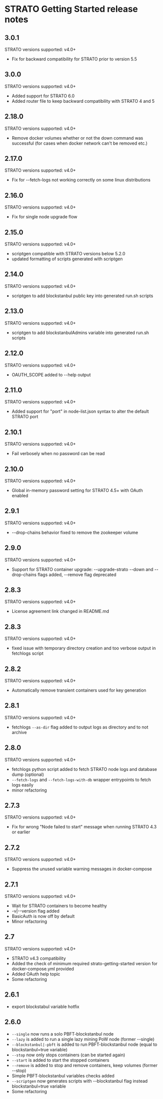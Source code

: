 # STRATO Getting Started release notes

## 3.0.1

STRATO versions supported: v4.0+

- Fix for backward compatibility for STRATO prior to version 5.5

## 3.0.0

STRATO versions supported: v4.0+

- Added support for STRATO 6.0
- Added router file to keep backward compatibility with STRATO 4 and 5

## 2.18.0

STRATO versions supported: v4.0+

- Remove docker volumes whether or not the down command was successful (for cases when docker network can't be removed etc.)

## 2.17.0

STRATO versions supported: v4.0+

- Fix for --fetch-logs not working correctly on some linux distributions

## 2.16.0

STRATO versions supported: v4.0+

- Fix for single node upgrade flow

## 2.15.0

STRATO versions supported: v4.0+

- scriptgen compatible with STRATO versions below 5.2.0
- updated formatting of scripts generated with scriptgen

## 2.14.0

STRATO versions supported: v4.0+

- scriptgen to add blockstanbul public key into generated run.sh scripts

## 2.13.0

STRATO versions supported: v4.0+

- scriptgen to add blockstanbulAdmins variable into generated run.sh scripts

## 2.12.0

STRATO versions supported: v4.0+

- OAUTH_SCOPE added to --help output

## 2.11.0

STRATO versions supported: v4.0+

- Added support for "port" in node-list.json syntax to alter the default STRATO port

## 2.10.1

STRATO versions supported: v4.0+

- Fail verbosely when no password can be read

## 2.10.0

STRATO versions supported: v4.0+

- Global in-memory password setting for STRATO 4.5+ with OAuth enabled

## 2.9.1

STRATO versions supported: v4.0+

- --drop-chains behavior fixed to remove the zookeeper volume

## 2.9.0

STRATO versions supported: v4.0+

- Support for STRATO container upgrade: --upgrade-strato --down and --drop-chains flags added, --remove flag deprecated

## 2.8.3

STRATO versions supported: v4.0+

- License agreement link changed in README.md

## 2.8.3

STRATO versions supported: v4.0+

- fixed issue with temporary directory creation and too verbose output in fetchlogs script

## 2.8.2

STRATO versions supported: v4.0+

- Automatically remove transient containers used for key generation

## 2.8.1

STRATO versions supported: v4.0+

- fetchlogs `--as-dir` flag added to output logs as directory and to not archive

## 2.8.0

STRATO versions supported: v4.0+

- fetchlogs python script added to fetch STRATO node logs and database dump (optional)
- `--fetch-logs` and `--fetch-logs-with-db` wrapper entrypoints to fetch logs easily
- minor refactoring


## 2.7.3

STRATO versions supported: v4.0+

- Fix for wrong "Node failed to start" message when running STRATO 4.3 or earlier

## 2.7.2

STRATO versions supported: v4.0+

- Suppress the unused variable warning messages in docker-compose

## 2.7.1

STRATO versions supported: v4.0+

- Wait for STRATO containers to become healthy
- -v|--version flag added
- BasicAuth is now off by default
- Minor refactoring

## 2.7

STRATO versions supported: v4.0+

- STRATO v4.3 compatibility
- Added the check of minimum required strato-getting-started version for docker-compose.yml provided
- Added OAuth help topic
- Some refactoring

## 2.6.1

- export blockstabul variable hotfix

## 2.6.0

- `--single` now runs a solo PBFT-blockstanbul node
- `--lazy` is added to run a single lazy mining PoW node (former --single)
- `--blockstanbul|-pbft` is added to run PBFT-blockstanbul node (equal to blockstanbul=true variable)
- `--stop` now only stops containers (can be started again)
- `--start` is added to start the stopped containers
- `--remove` is added to stop and remove containers, keep volumes (former --stop)
- Simple PBFT-blockstanbul variables checks added
- `--scriptgen` now generates scripts with --blockstanbul flag instead blockstanbul=true variable
- Some refactoring
